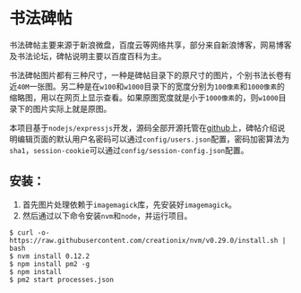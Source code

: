# 书法碑帖

书法碑帖主要来源于新浪微盘，百度云等网络共享，部分来自新浪博客，网易博客及书法论坛，碑帖说明主要以百度百科为主。

书法碑帖图片都有三种尺寸，一种是碑帖目录下的原尺寸的图片，个别书法长卷有近`40M`一张图。另二种是在`w100`和`w1000`目录下的宽度分别为`100像素`和`1000像素`的缩略图，用以在网页上显示查看。如果原图宽度就是小于`1000像素`的，则`w1000`目录下的图片实际上就是原图。

本项目基于`nodejs/expressjs`开发，源码全部开源托管在[github](https://github.com/yuweijun/shufabeitie)上，碑帖介绍说明编辑页面的默认用户名密码可以通过`config/users.json`配置，密码加密算法为`sha1`，`session-cookie`可以通过`config/session-config.json`配置。

## 安装：

1. 首先图片处理依赖于`imagemagick`库，先安装好`imagemagick`。
2. 然后通过以下命令安装`nvm`和`node`，并运行项目。

```
$ curl -o- https://raw.githubusercontent.com/creationix/nvm/v0.29.0/install.sh | bash
$ nvm install 0.12.2
$ npm install pm2 -g
$ npm install
$ pm2 start processes.json
```

